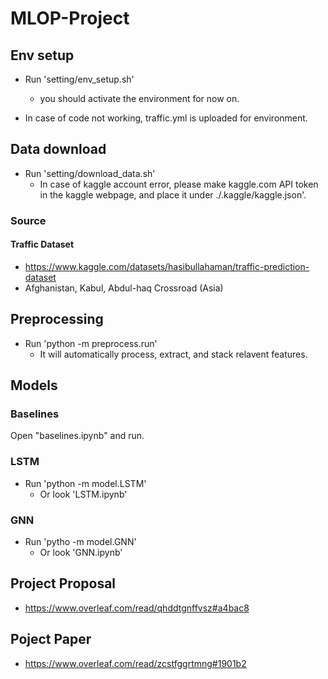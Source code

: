 # MLOP-Project

## Env setup

* Run 'setting/env_setup.sh'
  * you should activate the environment for now on.

* In case of code not working, traffic.yml is uploaded for environment.

## Data download

* Run 'setting/download_data.sh'
  * In case of kaggle account error, please make kaggle.com API token in the kaggle webpage, and place it under ./.kaggle/kaggle.json'.

### Source

#### Traffic Dataset

* <https://www.kaggle.com/datasets/hasibullahaman/traffic-prediction-dataset>
* Afghanistan, Kabul, Abdul-haq Crossroad (Asia)

## Preprocessing

* Run 'python -m preprocess.run'
  * It will automatically process, extract, and stack relavent features.

## Models

### Baselines

Open "baselines.ipynb" and run.

### LSTM

* Run 'python -m model.LSTM'
  * Or look 'LSTM.ipynb'

### GNN

* Run 'pytho -m model.GNN'
  * Or look 'GNN.ipynb'

## Project Proposal

* <https://www.overleaf.com/read/qhddtgnffvsz#a4bac8>

## Poject Paper

* <https://www.overleaf.com/read/zcstfggrtmng#1901b2>
